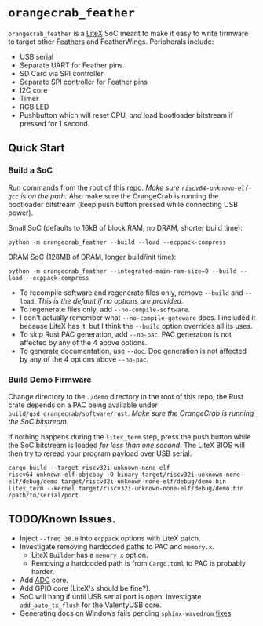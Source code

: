 # `orangecrab_feather`

`orangecrab_feather` is a [LiteX](https://github.com/enjoy-digital/litex) SoC
meant to make it easy to write firmware to target other [Feathers](https://github.com/enjoy-digital/litex)
and FeatherWings. Peripherals include:

* USB serial
* Separate UART for Feather pins
* SD Card via SPI controller
* Separate SPI controller for Feather pins
* I2C core
* Timer
* RGB LED
* Pushbutton which will reset CPU, _and_ load bootloader bitstream if pressed
  for 1 second.

## Quick Start

### Build a SoC

Run commands from the root of this repo. _Make sure `riscv64-unknown-elf-gcc`
is on the path._ Also make sure the OrangeCrab is running the bootloader
bitstream (keep push button pressed while connecting USB power).

Small SoC (defaults to 16kB of block RAM, no DRAM, shorter build time):
```
python -m orangecrab_feather --build --load --ecppack-compress
```

DRAM SoC (128MB of DRAM, longer build/init time):
```
python -m orangecrab_feather --integrated-main-ram-size=0 --build --load --ecppack-compress
```

* To recompile software and regenerate files only, remove `--build` and `--load`.
  _This is the default if no options are provided_.
* To regenerate files only, add `--no-compile-software`.
* I don't actually remember what `--no-compile-gateware` does. I included it
  because LiteX has it, but I think the `--build` option overrides all its uses.
* To skip Rust PAC generation, add `--no-pac`. PAC generation is not affected
  by any of the 4 above options.
* To generate documentation, use `--doc`. Doc generation is not
  affected by any of the 4 options above `--no-pac`.

### Build Demo Firmware

Change directory to the `./demo` directory in the root of this repo; the Rust
crate depends on a PAC being available under `build/gsd_orangecrab/software/rust`.
_Make sure the OrangeCrab is running the SoC bitstream_.

If nothing happens during the `litex_term` step, press the push button while
the SoC bitstream is loaded _for less than one second_. The LiteX BIOS will
then try to reread your program payload over USB serial.

```
cargo build --target riscv32i-unknown-none-elf
riscv64-unknown-elf-objcopy -O binary target/riscv32i-unknown-none-elf/debug/demo target/riscv32i-unknown-none-elf/debug/demo.bin
litex_term --kernel target/riscv32i-unknown-none-elf/debug/demo.bin /path/to/serial/port
```

## TODO/Known Issues.

* Inject `--freq 38.8` into `ecppack` options with LiteX patch.
* Investigate removing hardcoded paths to PAC and `memory.x`.
  * LiteX `Builder` has a `memory_x` option.
  * Removing a hardcoded path is from `Cargo.toml` to PAC is probably harder.
* Add [ADC](https://github.com/orangecrab-fpga/orangecrab-examples/blob/main/litex/modules/analog.py)
  core.
* Add GPIO core (LiteX's should be fine?).
* SoC will hang if until USB serial port is open. Investigate `add_auto_tx_flush`
  for the ValentyUSB core.
* Generating docs on Windows fails pending `sphinx-wavedrom` [fixes](https://github.com/bavovanachte/sphinx-wavedrom/issues/36).
